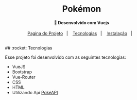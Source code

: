 <h1 align="center">
     Pokémon
</h1>

<h4 align="center">
  🚀 Desenvolvido com Vuejs
</h4>

<p align="center">
  <a href="">Pagina do Projeto</a>&nbsp;&nbsp;&nbsp;|&nbsp;&nbsp;&nbsp;
  <a href="#rocket-tecnologias">Tecnologias</a>&nbsp;&nbsp;&nbsp;|&nbsp;&nbsp;&nbsp;
  <a href="#-instalação">Instalação</a>&nbsp;&nbsp;&nbsp;|&nbsp;&nbsp;&nbsp;
</p>

<br>
## :rocket: Tecnologias

Esse projeto foi desenvolvido com as seguintes tecnologias:

- VueJS
- Bootstrap
- Vue-Router
- CSS
- HTML
- Utilizando Api [PokéAPI](https://pokeapi.co/)

<br>


